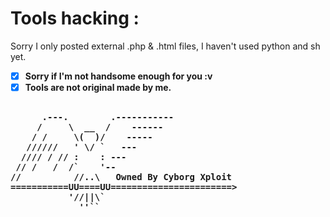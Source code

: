 # Tools hacking :

Sorry I only posted external .php & .html files, I haven't used python and sh yet.
- [x] **Sorry if I'm not handsome enough for you :v**
- [x] **Tools are not original made by me.**
<pre><b>
      .---.        .-----------
     /     \  __  /    ------
    / /     \(  )/    -----
   //////   ' \/ `   ---
  //// / // :    : ---
 // /   /  /`    '--
//          //..\   Owned By Cyborg Xploit
===========UU====UU=======================>
           '//||\`
             ''``
</b></pre>

